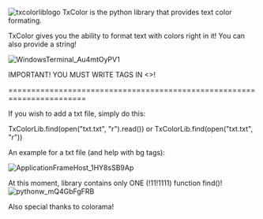 ![txcolorliblogo](https://user-images.githubusercontent.com/109822062/187177997-251e454b-9f1e-4112-9d8f-1a9ec1d1039e.png)
TxColor is the python library that provides text color formating.

TxColor gives you the ability to format text with colors right in it! You can also provide a string!

![WindowsTerminal_Au4mtOyPV1](https://user-images.githubusercontent.com/109822062/187227483-02903a01-460b-46b0-b451-4def93f5632b.png)

IMPORTANT! YOU MUST WRITE TAGS IN <>!

=======================================================================

If you wish to add a txt file, simply do this:

TxColorLib.find(open("txt.txt", "r").read())
or
TxColorLib.find(open("txt.txt", "r"))

An example for a txt file (and help with bg tags):

![ApplicationFrameHost_1HY8sSB9Ap](https://user-images.githubusercontent.com/109822062/187228992-22e193c4-359c-4bc0-9ae1-e17d811fbb14.png)

At this moment, library contains only ONE (!11!1111) function find()!
![pythonw_mQ4GbFgFRB](https://user-images.githubusercontent.com/109822062/187178935-bb0a213d-9e79-4dd7-9a0d-647556f278a7.png)

Also special thanks to colorama!
